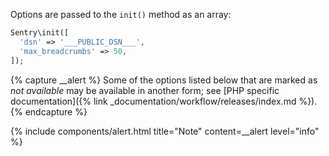 Options are passed to the `init()` method as an array:

```php
Sentry\init([
  'dsn' => '___PUBLIC_DSN___',
  'max_breadcrumbs' => 50,
]);
```

{% capture __alert %}
Some of the options listed below that are marked as _not available_ may be available in another form; see [PHP specific documentation]({% link _documentation/workflow/releases/index.md %}).
{% endcapture %}

{% include components/alert.html
  title="Note"
  content=__alert
  level="info"
%}
